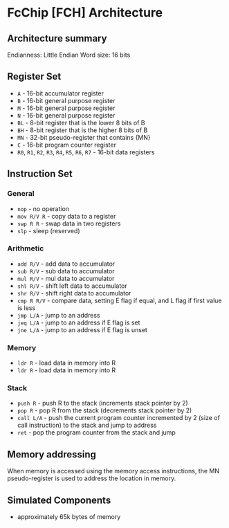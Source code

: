 
# FcChip [FCH] Architecture

## Architecture summary

Endianness: Little Endian
Word size: 16 bits

## Register Set

- `A` - 16-bit accumulator register
- `B` - 16-bit general purpose register
- `M` - 16-bit general purpose register
- `N` - 16-bit general purpose register
- `BL` - 8-bit register that is the lower 8 bits of B
- `BH` - 8-bit register that is the higher 8 bits of B
- `MN` - 32-bit pseudo-register that contains {MN}
- `C` - 16-bit program counter register
- `R0`, `R1`, `R2`, `R3`, `R4`, `R5`, `R6`, `R7` - 16-bit data registers


## Instruction Set

### General
- `nop` - no operation
- `mov R/V R` - copy data to a register
- `swp R R` - swap data in two registers
- `slp` - sleep (reserved)

### Arithmetic
- `add R/V` - add data to accumulator
- `sub R/V` - sub data to accumulator
- `mul R/V` - mul data to accumulator
- `shl R/V` - shift left data to accumulator
- `shr R/V` - shift right data to accumulator
- `cmp R R/V` - compare data, setting E flag if equal, and L flag if first value is less
- `jmp L/A` - jump to an address
- `jeq L/A` - jump to an address if E flag is set
- `jne L/A` - jump to an address if E flag is unset

### Memory
- `ldr R` - load data in memory into R
- `ldr R` - load data in memory into R

### Stack
- `push R` - push R to the stack (increments stack pointer by 2)
- `pop R` - pop R from the stack (decrements stack pointer by 2)
- `call L/A` - push the current program counter incremented by 2 (size of call instruction) to the stack and jump to address
- `ret` - pop the program counter from the stack and jump

## Memory addressing

When memory is accessed using the memory access instructions, the MN pseudo-register is used to address the location in memory.

## Simulated Components

- approximately 65k bytes of memory
